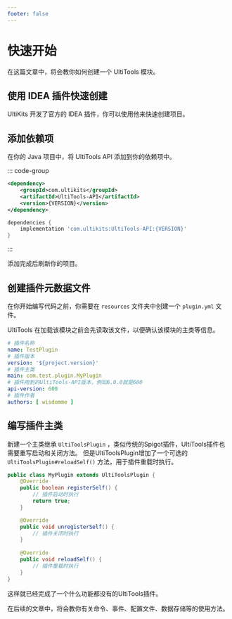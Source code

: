 ```yaml
---
footer: false
---
```


# 快速开始

在这篇文章中，将会教你如何创建一个 UltiTools 模块。

## 使用 IDEA 插件快速创建

UltiKits 开发了官方的 IDEA 插件，你可以使用他来快速创建项目。

## 添加依赖项

在你的 Java 项目中，将 UltiTools API 添加到你的依赖项中。

::: code-group

```xml [using Maven]
<dependency>
    <groupId>com.ultikits</groupId>
    <artifactId>UltiTools-API</artifactId>
    <version>{VERSION}</version>
</dependency>
```

```groovy [using Gradle]
dependencies {
    implementation 'com.ultikits:UltiTools-API:{VERSION}'
}
```

:::

添加完成后刷新你的项目。

## 创建插件元数据文件

在你开始编写代码之前，你需要在 `resources` 文件夹中创建一个 `plugin.yml` 文件。

UltiTools 在加载该模块之前会先读取该文件，以便确认该模块的主类等信息。

```yaml
# 插件名称
name: TestPlugin
# 插件版本
version: '${project.version}'
# 插件主类
main: com.test.plugin.MyPlugin
# 插件用到的UltiTools-API版本，例如6.0.0就是600
api-version: 600
# 插件作者
authors: [ wisdomme ]
```


## 编写插件主类

新建一个主类继承 `UltiToolsPlugin` ，类似传统的Spigot插件，UltiTools插件也需要重写启动和关闭方法。 但是UltiToolsPlugin增加了一个可选的 `UltiToolsPlugin#reloadSelf()` 方法，用于插件重载时执行。

```java
public class MyPlugin extends UltiToolsPlugin {
    @Override
    public boolean registerSelf() {
        // 插件启动时执行
        return true;
    }

    @Override
    public void unregisterSelf() {
        // 插件关闭时执行
    }
    
    @Override
    public void reloadSelf() {
        // 插件重载时执行
    }
}
```

这样就已经完成了一个什么功能都没有的UltiTools插件。

在后续的文章中，将会教你有关命令、事件、配置文件、数据存储等的使用方法。
